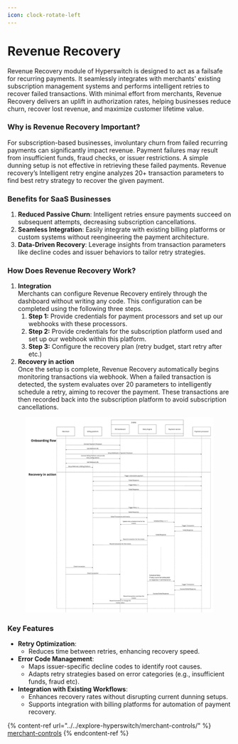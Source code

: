 ```yaml
---
icon: clock-rotate-left
---
```


# Revenue Recovery

Revenue Recovery module of Hyperswitch is designed to act as a failsafe for recurring payments. It seamlessly integrates with merchants' existing subscription management systems and performs intelligent retries to recover failed transactions. With minimal effort from merchants, Revenue Recovery delivers an uplift in authorization rates, helping businesses reduce churn, recover lost revenue, and maximize customer lifetime value.

### **Why is Revenue Recovery Important?**

For subscription-based businesses, involuntary churn from failed recurring payments can significantly impact revenue. Payment failures may result from insufficient funds, fraud checks, or issuer restrictions. A simple dunning setup is not effective in retrieving these failed payments. Revenue recovery’s Intelligent retry engine analyzes 20+ transaction parameters to find best retry strategy to recover the given payment.

### Benefits for SaaS Businesses

1. **Reduced Passive Churn**: Intelligent retries ensure payments succeed on subsequent attempts, decreasing subscription cancellations.
2. **Seamless Integration**: Easily integrate with existing billing platforms or custom systems without reengineering the payment architecture.
3. **Data-Driven Recovery**: Leverage insights from transaction parameters like decline codes and issuer behaviors to tailor retry strategies.

### How Does Revenue Recovery Work?

1. **Integration**\
   Merchants can configure Revenue Recovery entirely through the dashboard without writing any code. This configuration can be completed using the following three steps.
   1. **Step 1:** Provide credentials for payment processors and set up our webhooks with these processors.
   2. **Step 2:** Provide credentials for the subscription platform used and set up our webhook within this platform.
   3. **Step 3:** Configure the recovery plan (retry budget, start retry after etc.)
2. **Recovery in action**\
   Once the setup is complete, Revenue Recovery automatically begins monitoring transactions via webhook. When a failed transaction is detected, the system evaluates over 20 parameters to intelligently schedule a retry, aiming to recover the payment. These transactions are then recorded back into the subscription platform to avoid subscription cancellations.

<figure><img src="../../.gitbook/assets/Passive churn - Frame 6 (1).jpg" alt=""><figcaption></figcaption></figure>

### Key Features

* **Retry Optimization**:
  * Reduces time between retries, enhancing recovery speed.
* **Error Code Management**:
  * Maps issuer-specific decline codes to identify root causes.
  * Adapts retry strategies based on error categories (e.g., insufficient funds, fraud etc).
* **Integration with Existing Workflows**:
  * Enhances recovery rates without disrupting current dunning setups.
  * Supports integration with billing platforms for automation of payment recovery.

{% content-ref url="../../explore-hyperswitch/merchant-controls/" %}
[merchant-controls](../../explore-hyperswitch/merchant-controls/)
{% endcontent-ref %}
